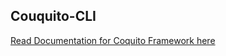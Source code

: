 ## Couquito-CLI

[Read Documentation for Coquito Framework here](https://www.npmjs.com/package/coquito)